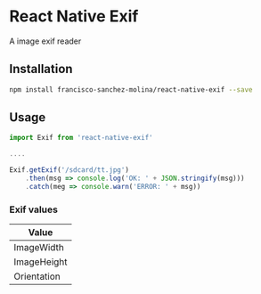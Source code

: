 # React Native Exif 
A image exif reader

## Installation
```sh
npm install francisco-sanchez-molina/react-native-exif --save
```


## Usage

```javascript
import Exif from 'react-native-exif'

....

Exif.getExif('/sdcard/tt.jpg')
    .then(msg => console.log('OK: ' + JSON.stringify(msg)))
    .catch(meg => console.warn('ERROR: ' + msg))
```
### Exif values

Value | 
--- |
ImageWidth |
ImageHeight |
Orientation |

